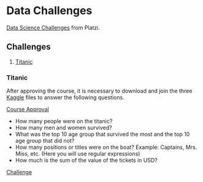 # Data Challenges

[Data Science Challenges](https://platzi.com/blog/data_challenge/) from Platzi.

## Challenges

1. [Titanic](#titanic)

### Titanic

After approving the course, it is necessary to download and join the three [Kaggle](https://www.kaggle.com/c/titanic) files to answer the following questions.

[Course Approval](https://platzi.com/@estebansolorzano/curso/1794-course/diploma/detalle/)

- How many people were on the titanic?
- How many men and women survived?
- What was the top 10 age group that survived the most and the top 10 age group that did not?
- How many positions or titles were on the boat? Example: Captains, Mrs. Miss, etc. (Here you will use regular expressions)
- How much is the sum of the value of the tickets in USD?

[Challenge](/Titanic/challenge.ipynb)